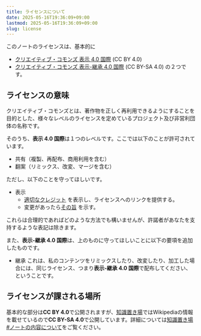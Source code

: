 ```yaml
---
title: ライセンスについて
date: 2025-05-16T19:36:09+09:00
lastmod: 2025-05-16T19:36:09+09:00
slug: license
---
```

このノートのライセンスは、基本的に
- [クリエイティブ・コモンズ 表示 4.0 国際](https://creativecommons.org/licenses/by/4.0/deed.ja) (CC BY 4.0)
- [クリエイティブ・コモンズ 表示-継承 4.0 国際](https://creativecommons.org/licenses/by-sa/4.0/deed.ja) (CC BY-SA 4.0)
の２つです。

## ライセンスの意味
クリエイティブ・コモンズとは、著作物を正しく再利用できるようにすることを目的とした、様々なレベルのライセンスを定めているプロジェクト及び非営利団体の名称です。

そのうち、**表示 4.0 国際**は１つのレベルです。ここでは以下のことが許可されています。
- 共有（複製、再配布、商用利用を含む）
- 翻案（リミックス、改変、マージを含む）

ただし、以下のことを守ってほしいです。
- 表示
  - [適切なクレジット](https://creativecommons.org/licenses/by/4.0/deed.ja#ref-appropriate-credit) を表示し、ライセンスへのリンクを提供する。  
  - 変更があったら[その旨](https://creativecommons.org/licenses/by/4.0/deed.ja#ref-indicate-changes) を示す。

これらは合理的であればどのような方法でも構いませんが、許諾者があなたを支持するような表記は除きます。

また、**表示-継承 4.0 国際**は、上のものに守ってほしいことに以下の要項を追加したものです。
- 継承
これは、私のコンテンツをリミックスしたり、改変したり、加工した場合には、同じライセンス、つまり**表示-継承 4.0 国際**で配布してください、ということです。

## ライセンスが課される場所
基本的な部分は**CC BY 4.0**で公開されますが、[知識置き場](develop/Knowledge/知識置き場.md)ではWikipediaの情報を載せているので**CC BY-SA 4.0**で公開しています。詳細については[知識置き場#ノートの内容について](develop/Knowledge/知識置き場.md#ノートの内容について)をご覧ください。